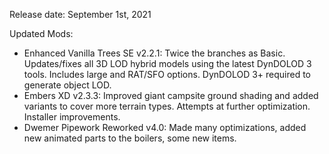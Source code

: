 
Release date: September 1st, 2021

Updated Mods:

- Enhanced Vanilla Trees SE v2.2.1: Twice the branches as Basic. Updates/fixes all 3D LOD hybrid models using the latest DynDOLOD 3 tools. Includes large and RAT/SFO options. DynDOLOD 3+ required to generate object LOD. 
- Embers XD v2.3.3: Improved giant campsite ground shading and added variants to cover more terrain types.  Attempts at further optimization.  Installer improvements.
- Dwemer Pipework Reworked v4.0: Made many optimizations, added new animated parts to the boilers, some new items.

